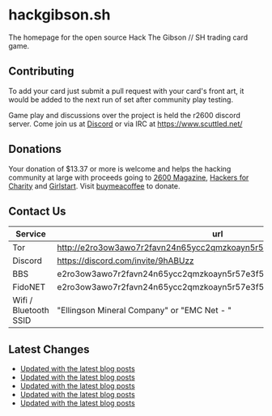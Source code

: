 # hackgibson.sh
The homepage for the open source Hack The Gibson // SH trading card game.


## Contributing

To add your card just submit a pull request with your card's front art, it would be added to the next run of set after community play testing.

Game play and discussions over the project is held the r2600 discord server. Come join us at [Discord](https://discord.com/invite/9hABUzz) or via IRC at https://www.scuttled.net/


## Donations

Your donation of $13.37 or more is welcome and helps the hacking community at large with proceeds going to [2600 Magazine](https://2600.com/), [Hackers for Charity](https://hackersforcharity.org) and [Girlstart](https://girlstart.org).  Visit [buymeacoffee](https://www.buymeacoffee.com/hackgibson.sh) to donate.


## Contact Us

Service | url
-|-
Tor | http://e2ro3ow3awo7r2favn24n65ycc2qmzkoayn5r57e3f56nvjwdcgg32ad.onion
Discord | https://discord.com/invite/9hABUzz
BBS | e2ro3ow3awo7r2favn24n65ycc2qmzkoayn5r57e3f56nvjwdcgg32ad.onion:23
FidoNET | e2ro3ow3awo7r2favn24n65ycc2qmzkoayn5r57e3f56nvjwdcgg32ad.onion:24554
Wifi / Bluetooth SSID | "Ellingson Mineral Company" or "EMC Net - <fidonet address>"

## Latest Changes
<!-- BLOG-POST-LIST:START -->
- [Updated with the latest blog posts](https://github.com/DFW2600/hackgibson.sh/commit/ac9d2408f8140912528f8e3e02aa4e2497f4615a)
- [Updated with the latest blog posts](https://github.com/DFW2600/hackgibson.sh/commit/1db1f0ecea3c91a16611ee8f146de46d45e443e6)
- [Updated with the latest blog posts](https://github.com/DFW2600/hackgibson.sh/commit/1cf47ac29d968d0c7d08a8a3e66d188f58f39b49)
- [Updated with the latest blog posts](https://github.com/DFW2600/hackgibson.sh/commit/0c5c4ecfafda5bc3decf112c4d484a0b7dc4583f)
- [Updated with the latest blog posts](https://github.com/DFW2600/hackgibson.sh/commit/22fb70e07db4808758c19c5ca146977e2e3b1156)
<!-- BLOG-POST-LIST:END -->
